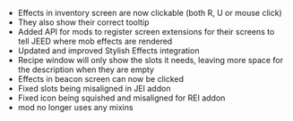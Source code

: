 - Effects in inventory screen are now clickable (both R, U or mouse click)
- They also show their correct tooltip
- Added API for mods to register screen extensions for their screens to tell JEED where mob effects are rendered
- Updated and improved Stylish Effects integration
- Recipe window will only show the slots it needs, leaving more space for the description when they are empty
- Effects in beacon screen can now be clicked
- Fixed slots being misaligned in JEI addon
- Fixed icon being squished and misaligned for REI addon
- mod no longer uses any mixins